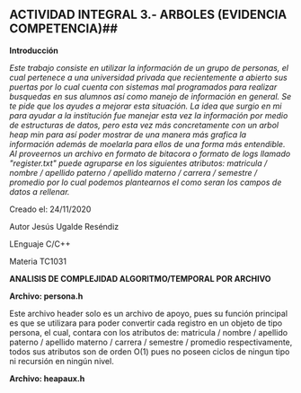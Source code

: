 ## **ACTIVIDAD INTEGRAL 3.- ARBOLES (EVIDENCIA COMPETENCIA)**##

**Introducción**

*Este trabajo consiste en utilizar la información de un grupo de personas, el cual pertenece a una universidad privada que recientemente a abierto sus puertas por lo cual cuenta con sistemas mal programados para realizar busquedas en sus alumnos así como manejo de información en general. Se te pide que los ayudes a mejorar esta situación.
La idea que surgio en  mi para ayudar a la institución fue manejar esta vez la información por medio de estructuras de datos, pero esta vez más concretamente con un arbol heap min para así poder mostrar de una manera más grafica la información además de moelarla para ellos de una forma más entendible.
Al proveernos un archivo en formato de bitacora o formato de logs llamado "register.txt" puede agruparse en los siguientes atributos: matricula / nombre / apellido paterno / apellido materno / carrera / semestre / promedio por lo cual podemos plantearnos el como seran los campos de datos a rellenar.*

Creado el: 24/11/2020

Autor Jesús Ugalde Reséndiz

LEnguaje C/C++

Materia TC1031

**ANALISIS DE COMPLEJIDAD ALGORITMO/TEMPORAL POR ARCHIVO**

**Archivo: persona.h**

Este archivo header solo es un archivo de apoyo, pues su función principal es que se utilizara para poder convertir cada registro en un objeto de tipo persona, el cual, contara con los atributos de: matricula / nombre / apellido paterno / apellido materno / carrera / semestre / promedio respectivamente, todos sus atributos son de orden O(1) pues no poseen ciclos de ningun tipo ni recursión en ningún nivel.

**Archivo: heapaux.h**
